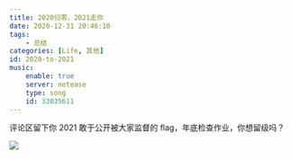 ```yaml
---
title: 2020归零，2021走你
date: 2020-12-31 20:46:10
tags:
    - 总结
categories: [Life, 其他]
id: 2020-to-2021
music:
    enable: true
    server: netease
    type: song
    id: 33035611
---
```


评论区留下你 2021 敢于公开被大家监督的 flag，年底检查作业，你想留级吗？

![](https://cdn.jsdelivr.net/gh/FraserYu/img-host@master/blog-imgyear-5026133_640.jpg)


